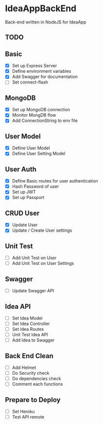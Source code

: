 # IdeaAppBackEnd

Back-end written in NodeJS for IdeaApp

## TODO

## Basic

- [x] Set up Express Server
- [x] Define environment variables
- [x] Add Swagger for documentation
- [ ] Set connect-flash

## MongoDB

- [x] Set up MongoDB connection
- [x] Monitor MongDB flow
- [x] Add ConnectionString to env file

## User Model

- [x] Define User Model
- [x] Define User Setting Model

## User Auth

- [x] Define Basic routes for user authentication
- [x] Hash Password of user
- [x] Set up JWT
- [x] Set up Passport

## CRUD User

- [x] Update User
- [x] Update / Create User settings

## Unit Test

- [ ] Add Unit Test on User
- [ ] Add Unit Test on User Settings

## Swagger

- [ ] Update Swagger API

## Idea API

- [ ] Set Idea Model
- [ ] Set Idea Controller
- [ ] Set Idea Routes
- [ ] Unit Test Idea API
- [ ] Add Idea to Swagger

## Back End Clean

- [ ] Add Helmet
- [ ] Do Security check
- [ ] Do dependencies check
- [ ] Comment each functions

## Prepare to Deploy

- [ ] Set Heroku
- [ ] Test API remote

